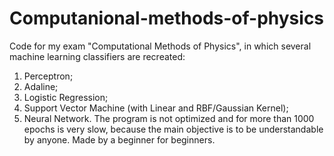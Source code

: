 # Computanional-methods-of-physics
Code for my exam "Computational Methods of Physics", in which several machine learning classifiers are recreated:
1. Perceptron;
2. Adaline;
3. Logistic Regression;
4. Support Vector Machine (with Linear and RBF/Gaussian Kernel);
5. Neural Network.
The program is not optimized and for more than 1000 epochs is very slow, because the main objective is to be understandable by anyone.
Made by a beginner for beginners.
